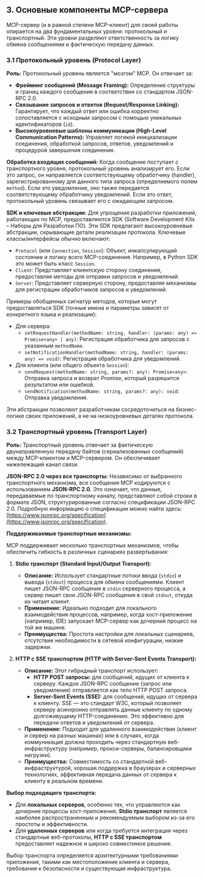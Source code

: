 ## 3. Основные компоненты MCP-сервера

MCP-сервер (и в равной степени MCP-клиент) для своей работы опирается на два фундаментальных уровня: протокольный и транспортный. Эти уровни разделяют ответственность за логику обмена сообщениями и фактическую передачу данных.

### 3.1 Протокольный уровень (Protocol Layer)

**Роль:** Протокольный уровень является "мозгом" MCP. Он отвечает за:
*   **Фрейминг сообщений (Message Framing):** Определение структуры и границ каждого сообщения в соответствии со стандартом JSON-RPC 2.0.
*   **Связывание запросов и ответов (Request/Response Linking):** Гарантирует, что каждый ответ или ошибка корректно сопоставляется с исходным запросом с помощью уникальных идентификаторов (`id`).
*   **Высокоуровневые шаблоны коммуникации (High-Level Communication Patterns):** Управляет логикой инициализации соединения, обработкой запросов, ответов, уведомлений и процедурой завершения соединения.

**Обработка входящих сообщений:** Когда сообщение поступает с транспортного уровня, протокольный уровень анализирует его. Если это запрос, он направляется соответствующему обработчику (handler), зарегистрированному для данного типа запроса (определяемого полем `method`). Если это уведомление, оно также передается соответствующему обработчику уведомлений. Если это ответ, протокольный уровень связывает его с ожидающим запросом.

**SDK и ключевые абстракции:** Для упрощения разработки приложений, работающих по MCP, предоставляются SDK (Software Development Kits – Наборы для Разработки ПО). Эти SDK предлагают высокоуровневые абстракции, скрывающие детали реализации протокола. Ключевые классы/интерфейсы обычно включают:

*   `Protocol` (или `Connection`, `Session`): Объект, инкапсулирующий состояние и логику всего MCP-соединения. Например, в Python SDK это может быть класс `Session`.
*   `Client`: Представляет клиентскую сторону соединения, предоставляя методы для отправки запросов и уведомлений.
*   `Server`: Представляет серверную сторону, предоставляя механизмы для регистрации обработчиков запросов и уведомлений.

Примеры обобщенных сигнатур методов, которые могут предоставляться SDK (точные имена и параметры зависят от конкретного языка и реализации):

*   Для сервера:
    *   `setRequestHandler(methodName: string, handler: (params: any) => Promise<any> | any)`: Регистрация обработчика для запросов с указанным `methodName`.
    *   `setNotificationHandler(methodName: string, handler: (params: any) => void)`: Регистрация обработчика для уведомлений.
*   Для клиента (или общего объекта `Session`):
    *   `sendRequest(methodName: string, params?: any): Promise<any>`: Отправка запроса и возврат Promise, который разрешится результатом или ошибкой.
    *   `sendNotification(methodName: string, params?: any): void`: Отправка уведомления.

Эти абстракции позволяют разработчикам сосредоточиться на бизнес-логике своих приложений, а не на низкоуровневых деталях протокола.

### 3.2 Транспортный уровень (Transport Layer)

**Роль:** Транспортный уровень отвечает за фактическую двунаправленную передачу байтов (сериализованных сообщений) между MCP-клиентом и MCP-сервером. Он обеспечивает нижележащий канал связи.

**JSON-RPC 2.0 через все транспорты:** Независимо от выбранного транспортного механизма, все сообщения MCP кодируются с использованием **JSON-RPC 2.0**. Это означает, что данные, передаваемые по транспортному каналу, представляют собой строки в формате JSON, структурированные согласно спецификации JSON-RPC 2.0. Подробную информацию о спецификации можно найти здесь: [https://www.jsonrpc.org/specification](https://www.jsonrpc.org/specification).

**Поддерживаемые транспортные механизмы:**

MCP поддерживает несколько транспортных механизмов, чтобы обеспечить гибкость в различных сценариях развертывания:

1.  **Stdio транспорт (Standard Input/Output Transport):**
    *   **Описание:** Использует стандартные потоки ввода (`stdin`) и вывода (`stdout`) процесса для обмена сообщениями. Клиент пишет JSON-RPC сообщения в `stdin` серверного процесса, а сервер пишет свои JSON-RPC сообщения в свой `stdout`, откуда их читает клиент.
    *   **Применение:** Идеально подходит для локального взаимодействия процессов, например, когда хост-приложение (например, IDE) запускает MCP-сервер как дочерний процесс на той же машине.
    *   **Преимущества:** Простота настройки для локальных сценариев, отсутствие необходимости в сетевой конфигурации, низкие задержки.

2.  **HTTP с SSE транспортом (HTTP with Server-Sent Events Transport):**
    *   **Описание:** Этот гибридный транспорт использует:
        *   **HTTP POST запросы:** для сообщений, идущих от клиента к серверу. Каждое JSON-RPC сообщение (запрос или уведомление) отправляется как тело HTTP POST запроса.
        *   **Server-Sent Events (SSE):** для сообщений, идущих от сервера к клиенту. SSE — это стандарт W3C, который позволяет серверу асинхронно отправлять данные клиенту по одному долгоживущему HTTP-соединению. Это эффективно для передачи ответов и уведомлений от сервера.
    *   **Применение:** Подходит для удаленного взаимодействия (клиент и сервер на разных машинах) или в случаях, когда коммуникация должна проходить через стандартную веб-инфраструктуру (например, прокси-серверы, балансировщики нагрузки).
    *   **Преимущества:** Совместимость со стандартной веб-инфраструктурой, хорошая поддержка в браузерах и серверных технологиях, эффективная передача данных от сервера к клиенту в реальном времени.

**Выбор подходящего транспорта:**

*   Для **локальных серверов**, особенно тех, что управляются как дочерние процессы хост-приложения, **Stdio транспорт** является наиболее распространенным и рекомендуемым выбором из-за его простоты и эффективности.
*   Для **удаленных серверов** или когда требуется интеграция через стандартные веб-протоколы, **HTTP с SSE транспортом** предоставляет надежное и широко совместимое решение.

Выбор транспорта определяется архитектурными требованиями приложения, такими как местоположение клиента и сервера, требования к безопасности и существующая инфраструктура.
